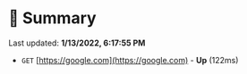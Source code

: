 # 📖 Summary
Last updated: **1/13/2022, 6:17:55 PM**

- `GET` [https://google.com](https://google.com) - **Up** (122ms)
